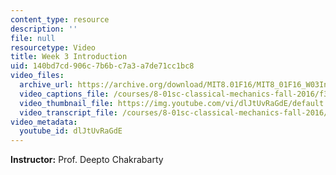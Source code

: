 ```yaml
---
content_type: resource
description: ''
file: null
resourcetype: Video
title: Week 3 Introduction
uid: 140bd7cd-906c-7b6b-c7a3-a7de71cc1bc8
video_files:
  archive_url: https://archive.org/download/MIT8.01F16/MIT8_01F16_W03Intro_360p.mp4
  video_captions_file: /courses/8-01sc-classical-mechanics-fall-2016/f3b64925b7c8598cb866ed6fc49b5d47_dlJtUvRaGdE.vtt
  video_thumbnail_file: https://img.youtube.com/vi/dlJtUvRaGdE/default.jpg
  video_transcript_file: /courses/8-01sc-classical-mechanics-fall-2016/20ae8438ec9cbe7bced93b8ffe5ce6f7_dlJtUvRaGdE.pdf
video_metadata:
  youtube_id: dlJtUvRaGdE
---
```


**Instructor:** Prof. Deepto Chakrabarty